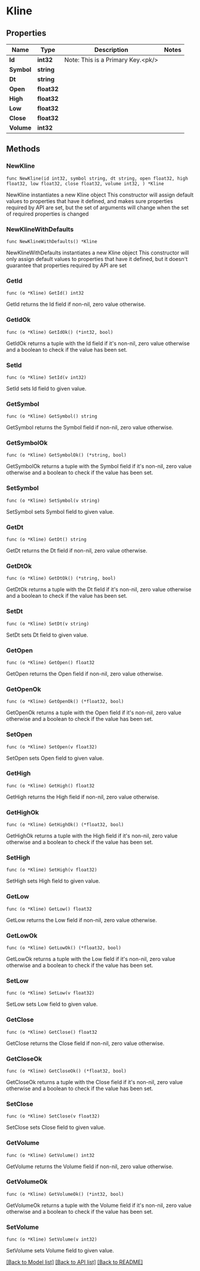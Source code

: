 # Kline

## Properties

Name | Type | Description | Notes
------------ | ------------- | ------------- | -------------
**Id** | **int32** | Note: This is a Primary Key.&lt;pk/&gt; | 
**Symbol** | **string** |  | 
**Dt** | **string** |  | 
**Open** | **float32** |  | 
**High** | **float32** |  | 
**Low** | **float32** |  | 
**Close** | **float32** |  | 
**Volume** | **int32** |  | 

## Methods

### NewKline

`func NewKline(id int32, symbol string, dt string, open float32, high float32, low float32, close float32, volume int32, ) *Kline`

NewKline instantiates a new Kline object
This constructor will assign default values to properties that have it defined,
and makes sure properties required by API are set, but the set of arguments
will change when the set of required properties is changed

### NewKlineWithDefaults

`func NewKlineWithDefaults() *Kline`

NewKlineWithDefaults instantiates a new Kline object
This constructor will only assign default values to properties that have it defined,
but it doesn't guarantee that properties required by API are set

### GetId

`func (o *Kline) GetId() int32`

GetId returns the Id field if non-nil, zero value otherwise.

### GetIdOk

`func (o *Kline) GetIdOk() (*int32, bool)`

GetIdOk returns a tuple with the Id field if it's non-nil, zero value otherwise
and a boolean to check if the value has been set.

### SetId

`func (o *Kline) SetId(v int32)`

SetId sets Id field to given value.


### GetSymbol

`func (o *Kline) GetSymbol() string`

GetSymbol returns the Symbol field if non-nil, zero value otherwise.

### GetSymbolOk

`func (o *Kline) GetSymbolOk() (*string, bool)`

GetSymbolOk returns a tuple with the Symbol field if it's non-nil, zero value otherwise
and a boolean to check if the value has been set.

### SetSymbol

`func (o *Kline) SetSymbol(v string)`

SetSymbol sets Symbol field to given value.


### GetDt

`func (o *Kline) GetDt() string`

GetDt returns the Dt field if non-nil, zero value otherwise.

### GetDtOk

`func (o *Kline) GetDtOk() (*string, bool)`

GetDtOk returns a tuple with the Dt field if it's non-nil, zero value otherwise
and a boolean to check if the value has been set.

### SetDt

`func (o *Kline) SetDt(v string)`

SetDt sets Dt field to given value.


### GetOpen

`func (o *Kline) GetOpen() float32`

GetOpen returns the Open field if non-nil, zero value otherwise.

### GetOpenOk

`func (o *Kline) GetOpenOk() (*float32, bool)`

GetOpenOk returns a tuple with the Open field if it's non-nil, zero value otherwise
and a boolean to check if the value has been set.

### SetOpen

`func (o *Kline) SetOpen(v float32)`

SetOpen sets Open field to given value.


### GetHigh

`func (o *Kline) GetHigh() float32`

GetHigh returns the High field if non-nil, zero value otherwise.

### GetHighOk

`func (o *Kline) GetHighOk() (*float32, bool)`

GetHighOk returns a tuple with the High field if it's non-nil, zero value otherwise
and a boolean to check if the value has been set.

### SetHigh

`func (o *Kline) SetHigh(v float32)`

SetHigh sets High field to given value.


### GetLow

`func (o *Kline) GetLow() float32`

GetLow returns the Low field if non-nil, zero value otherwise.

### GetLowOk

`func (o *Kline) GetLowOk() (*float32, bool)`

GetLowOk returns a tuple with the Low field if it's non-nil, zero value otherwise
and a boolean to check if the value has been set.

### SetLow

`func (o *Kline) SetLow(v float32)`

SetLow sets Low field to given value.


### GetClose

`func (o *Kline) GetClose() float32`

GetClose returns the Close field if non-nil, zero value otherwise.

### GetCloseOk

`func (o *Kline) GetCloseOk() (*float32, bool)`

GetCloseOk returns a tuple with the Close field if it's non-nil, zero value otherwise
and a boolean to check if the value has been set.

### SetClose

`func (o *Kline) SetClose(v float32)`

SetClose sets Close field to given value.


### GetVolume

`func (o *Kline) GetVolume() int32`

GetVolume returns the Volume field if non-nil, zero value otherwise.

### GetVolumeOk

`func (o *Kline) GetVolumeOk() (*int32, bool)`

GetVolumeOk returns a tuple with the Volume field if it's non-nil, zero value otherwise
and a boolean to check if the value has been set.

### SetVolume

`func (o *Kline) SetVolume(v int32)`

SetVolume sets Volume field to given value.



[[Back to Model list]](../README.md#documentation-for-models) [[Back to API list]](../README.md#documentation-for-api-endpoints) [[Back to README]](../README.md)


